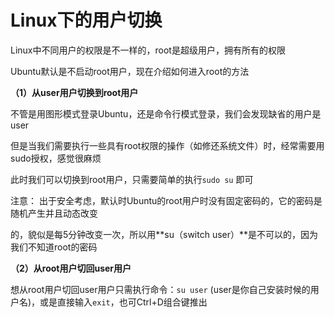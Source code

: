 # Linux下的用户切换

Linux中不同用户的权限是不一样的，root是超级用户，拥有所有的权限

Ubuntu默认是不启动root用户，现在介绍如何进入root的方法

**（1）从user用户切换到root用户**

不管是用图形模式登录Ubuntu，还是命令行模式登录，我们会发现缺省的用户是user

但是当我们需要执行一些具有root权限的操作（如修还系统文件）时，经常需要用sudo授权，感觉很麻烦

此时我们可以切换到root用户，只需要简单的执行`sudo su` 即可

注意： 出于安全考虑，默认时Ubuntu的root用户时没有固定密码的，它的密码是随机产生并且动态改变

的，貌似是每5分钟改变一次，所以用**su（switch user）**是不可以的，因为我们不知道root的密码

**（2）从root用户切回user用户**

想从root用户切回user用户只需执行命令：`su user` (user是你自己安装时候的用户名)，或是直接输入`exit`，也可Ctrl+D组合键推出

